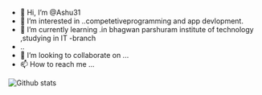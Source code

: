 - 👋 Hi, I’m @Ashu31    
- 👀 I’m interested in ..competetiveprogramming and app devlopment.
- 🌱 I’m currently learning .in bhagwan parshuram institute of technology ,studying in IT -branch
- ..
- 💞️ I’m looking to collaborate on ...
- 📫 How to reach me ...

<!---
Ashu313/Ashu313 is a ✨ special ✨ repository because its `README.md` (this file) appears on your GitHub profile.
You can click the Preview link to take a look at your changes.
--->
![Github stats](https://github-readme-stats.vercel.app/api?username=Ashu313)


    
